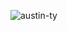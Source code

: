 
![austin-ty](https://user-images.githubusercontent.com/85001660/194916129-2915652f-f316-4131-93d4-e0744ecc6856.jpg)
